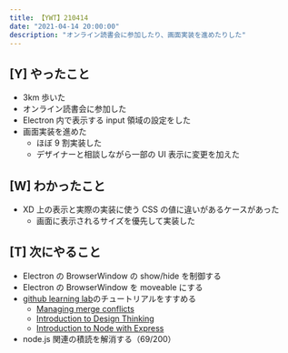 ```yaml
---
title: 【YWT】210414
date: "2021-04-14 20:00:00"
description: "オンライン読書会に参加したり、画面実装を進めたりした"
---
```


## [Y] やったこと

- 3km 歩いた
- オンライン読書会に参加した
- Electron 内で表示する input 領域の設定をした
- 画面実装を進めた
  - ほぼ 9 割実装した
  - デザイナーと相談しながら一部の UI 表示に変更を加えた

## [W] わかったこと

- XD 上の表示と実際の実装に使う CSS の値に違いがあるケースがあった
  - 画面に表示されるサイズを優先して実装した

## [T] 次にやること

- Electron の BrowserWindow の show/hide を制御する
- Electron の BrowserWindow を moveable にする
- [github learning lab](https://lab.github.com/githubtraining)のチュートリアルをすすめる
  - [Managing merge conflicts](https://lab.github.com/githubtraining/managing-merge-conflicts)
  - [Introduction to Design Thinking](https://lab.github.com/githubtraining/introduction-to-design-thinking)
  - [Introduction to Node with Express](https://lab.github.com/everydeveloper/introduction-to-node-with-express)
- node.js 関連の積読を解消する（69/200）

<!-- https://twitter.com/camomile_cafe/status/1382303033741037574?s=20 -->

